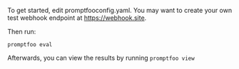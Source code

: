 To get started, edit promptfooconfig.yaml. You may want to create your own test webhook endpoint at https://webhook.site.

Then run:
```
promptfoo eval
```

Afterwards, you can view the results by running `promptfoo view`
